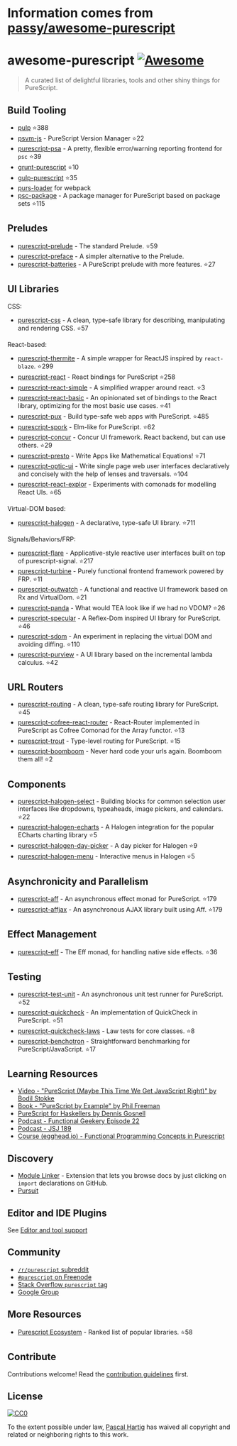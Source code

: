 # Information comes from [passy/awesome-purescript](https://github.com/passy/awesome-purescript)
# awesome-purescript [![Awesome](https://cdn.rawgit.com/sindresorhus/awesome/d7305f38d29fed78fa85652e3a63e154dd8e8829/media/badge.svg)](https://github.com/sindresorhus/awesome)

> A curated list of delightful libraries, tools and other shiny things for PureScript.

## Build Tooling

- [pulp](https://github.com/bodil/pulp) :star:388
- [psvm-js](https://github.com/ThomasCrvsr/psvm-js) - PureScript Version Manager :star:22
- [purescript-psa](https://github.com/natefaubion/purescript-psa) - A pretty, flexible error/warning reporting frontend for `psc` :star:39
- [grunt-purescript](https://github.com/purescript-contrib/grunt-purescript) :star:10
- [gulp-purescript](https://github.com/purescript-contrib/gulp-purescript) :star:35
- [purs-loader](https://github.com/ethul/purs-loader) for webpack
- [psc-package](https://github.com/purescript/psc-package) - A package manager for PureScript based on package sets :star:115

## Preludes

- [purescript-prelude](https://github.com/purescript/purescript-prelude) - The standard Prelude. :star:59
- [purescript-preface](https://github.com/paf31/purescript-preface) - A simpler alternative to the Prelude.
- [purescript-batteries](https://github.com/tfausak/purescript-batteries) - A PureScript prelude with more features. :star:27

## UI Libraries

CSS:

- [purescript-css](https://github.com/slamdata/purescript-css) - A clean, type-safe library for describing, manipulating and rendering CSS. :star:57

React-based:

- [purescript-thermite](https://github.com/paf31/purescript-thermite) - A simple wrapper for ReactJS inspired by `react-blaze`. :star:299
- [purescript-react](https://github.com/purescript-contrib/purescript-react) - React bindings for PureScript :star:258
- [purescript-react-simple](https://github.com/joneshf/purescript-react-simple) - A simplified wrapper around react. :star:3
- [purescript-react-basic](https://github.com/lumihq/purescript-react-basic) - An opinionated set of bindings to the React library, optimizing for the most basic use cases. :star:41
- [purescript-pux](https://github.com/alexmingoia/purescript-pux) - Build type-safe web apps with PureScript. :star:485
- [purescript-spork](https://github.com/natefaubion/purescript-spork) - Elm-like for PureScript. :star:62
- [purescript-concur](https://github.com/ajnsit/purescript-concur) - Concur UI framework. React backend, but can use others. :star:29
- [purescript-presto](https://github.com/juspay/purescript-presto) - Write Apps like Mathematical Equations! :star:71
- [purescript-optic-ui](https://github.com/zrho/purescript-optic-ui) - Write single page web user interfaces declaratively and concisely with the help of lenses and traversals. :star:104
- [purescript-react-explor](https://github.com/paf31/purescript-react-explore) - Experiments with comonads for modelling React UIs. :star:65

Virtual-DOM based:

- [purescript-halogen](https://github.com/slamdata/purescript-halogen) - A declarative, type-safe UI library. :star:711

Signals/Behaviors/FRP:

- [purescript-flare](https://github.com/sharkdp/purescript-flare) - Applicative-style reactive user interfaces built on top of purescript-signal. :star:217
- [purescript-turbine](https://github.com/funkia/purescript-turbine) - Purely functional frontend framework powered by FRP. :star:11
- [purescript-outwatch](https://github.com/OutWatch/purescript-outwatch) - A functional and reactive UI framework based on Rx and VirtualDom. :star:21
- [purescript-panda](https://github.com/i-am-tom/purescript-panda) - What would TEA look like if we had no VDOM? :star:26
- [purescript-specular](https://github.com/restaumatic/purescript-specular) - A Reflex-Dom inspired UI library for PureScript. :star:46
- [purescript-sdom](https://github.com/paf31/purescript-sdom) - An experiment in replacing the virtual DOM and avoiding diffing. :star:110
- [purescript-purview](https://github.com/paf31/purescript-purview) - A UI library based on the incremental lambda calculus. :star:42

## URL Routers

- [purescript-routing](https://github.com/slamdata/purescript-routing) - A clean, type-safe routing library for PureScript. :star:45
- [purescript-cofree-react-router](https://github.com/coot/purescript-cofree-react-router) - React-Router implemented in PureScript as Cofree Comonad for the Array functor. :star:13
- [purescript-trout](https://github.com/owickstrom/purescript-trout) - Type-level routing for PureScript. :star:15
- [purescript-boomboom](https://github.com/paluh/purescript-boomboom) - Never hard code your urls again. Boomboom them all! :star:2

## Components

- [purescript-halogen-select](https://github.com/citizennet/purescript-halogen-select) - Building blocks for common selection user interfaces like dropdowns, typeaheads, image pickers, and calendars. :star:22
- [purescript-halogen-echarts](https://github.com/slamdata/purescript-halogen-echarts) - A Halogen integration for the popular ECharts charting library :star:5
- [purescript-halogen-day-picker](https://github.com/rnons/purescript-halogen-day-picker) - A day picker for Halogen :star:9
- [purescript-halogen-menu](https://github.com/slamdata/purescript-halogen-menu) - Interactive menus in Halogen :star:5

## Asynchronicity and Parallelism

- [purescript-aff](https://github.com/slamdata/purescript-aff) - An asynchronous effect monad for PureScript. :star:179
- [purescript-affjax](https://github.com/slamdata/purescript-aff) - An asynchronous AJAX library built using Aff. :star:179

## Effect Management

- [purescript-eff](https://github.com/purescript/purescript-eff) - The Eff monad, for handling native side effects. :star:36

## Testing

- [purescript-test-unit](https://github.com/bodil/purescript-test-unit) - An asynchronous unit test runner for PureScript. :star:52
- [purescript-quickcheck](https://github.com/purescript/purescript-quickcheck) - An implementation of QuickCheck in PureScript. :star:51
- [purescript-quickcheck-laws](https://github.com/garyb/purescript-quickcheck-laws) - Law tests for core classes. :star:8
- [purescript-benchotron](https://github.com/hdgarrood/purescript-benchotron) - Straightforward benchmarking for PureScript/JavaScript. :star:17

## Learning Resources

- [Video - "PureScript (Maybe This Time We Get JavaScript Right)" by Bodil Stokke](https://www.youtube.com/watch?v=yIlDBPiMb0o)
- [Book - "PureScript by Example" by Phil Freeman](https://leanpub.com/purescript/read)
- [PureScript for Haskellers by Dennis Gosnell](http://www.arow.info/blog/posts/2015-12-17-purescript-intro.html)
- [Podcast - Functional Geekery Episode 22](https://www.functionalgeekery.com/episode-22-lambdaconf-2015-part-1/)
- [Podcast - JSJ 189](https://devchat.tv/js-jabber/189-jsj-purescript-with-john-a-de-goes-and-phil-freeman)
- [Course (egghead.io) - Functional Programming Concepts in Purescript](https://egghead.io/courses/functional-programming-concepts-in-purescript)

## Discovery

- [Module Linker](https://fiatjaf.alhur.es/module-linker/#/purescript) - Extension that lets you browse docs by just clicking on `import` declarations on GitHub.
- [Pursuit](https://pursuit.purescript.org/)

## Editor and IDE Plugins

See [Editor and tool support](https://github.com/purescript/purescript/wiki/Editor-and-tool-support)

## Community

- [`/r/purescript` subreddit](http://www.reddit.com/r/purescript)
- [`#purescript` on Freenode](http://webchat.freenode.net/?channels=purescript)
- [Stack Overflow `purescript` tag](http://stackoverflow.com/questions/tagged/purescript)
- [Google Group](https://groups.google.com/forum/#!forum/purescript)

## More Resources

- [Purescript Ecosystem](https://github.com/xgrommx/purescript-ecosystem) - Ranked list of popular libraries. :star:58

## Contribute

Contributions welcome! Read the [contribution guidelines](contributing.md) first.


## License

[![CC0](http://i.creativecommons.org/p/zero/1.0/88x31.png)](http://creativecommons.org/publicdomain/zero/1.0/)

To the extent possible under law, [Pascal Hartig](https://passy.me/) has waived all copyright and related or neighboring rights to this work.

